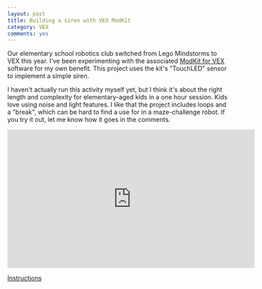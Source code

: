 ```yaml
---
layout: post
title: Building a siren with VEX ModKit
category: VEX
comments: yes
---
```


Our elementary school robotics club switched from Lego Mindstorms to VEX this year.
I&apos;ve been experimenting with the associated [ModKit for VEX](https://www.modkit.com/vex/editor) software for my own benefit.
This project uses the kit&apos;s &quot;TouchLED&quot; sensor to implement a simple siren.
<!--more-->

I haven&apos;t actually run this activity myself yet, but I think it&apos;s about the right length and complexity
for elementary-aged kids in a one hour session. Kids love using noise and light features.
I like that the project includes loops and a &quot;break&quot;, which can be hard to
find a use for in a maze-challenge robot.
If you try it out, let me know how it goes in the comments.

<iframe width="560" height="315" src="https://www.youtube.com/embed/5pTx6hMCIFg" frameborder="0" allowfullscreen></iframe>

[Instructions](https://docs.google.com/document/d/1CnXGt_baWM4QzmE8hGbiiGgYPiXDfDez3zm5mp90GNE/pub)
